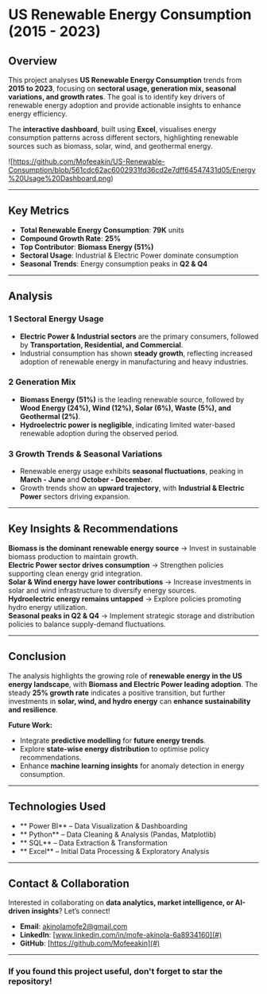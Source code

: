 # US Renewable Energy Consumption (2015 - 2023)  

## Overview  
This project analyses **US Renewable Energy Consumption** trends from **2015 to 2023**, focusing on **sectoral usage, generation mix, seasonal variations, and growth rates**. The goal is to identify key drivers of renewable energy adoption and provide actionable insights to enhance energy efficiency.  

The **interactive dashboard**, built using **Excel**, visualises energy consumption patterns across different sectors, highlighting renewable sources such as biomass, solar, wind, and geothermal energy.  

![https://github.com/Mofeeakin/US-Renewable-Consumption/blob/561cdc62ac6002931fd36cd2e7dff64547431d05/Energy%20Usage%20Dashboard.png)

---

## Key Metrics  
- **Total Renewable Energy Consumption**: **79K** units  
- **Compound Growth Rate**: **25%**  
- **Top Contributor**: **Biomass Energy (51%)**  
- **Sectoral Usage**: Industrial & Electric Power dominate consumption  
- **Seasonal Trends**: Energy consumption peaks in **Q2 & Q4**  

---

## Analysis  

### 1️ **Sectoral Energy Usage**  
- **Electric Power & Industrial sectors** are the primary consumers, followed by **Transportation, Residential, and Commercial**.  
- Industrial consumption has shown **steady growth**, reflecting increased adoption of renewable energy in manufacturing and heavy industries.  

### 2️ **Generation Mix**  
- **Biomass Energy (51%)** is the leading renewable source, followed by **Wood Energy (24%), Wind (12%), Solar (6%), Waste (5%), and Geothermal (2%)**.  
- **Hydroelectric power is negligible**, indicating limited water-based renewable adoption during the observed period.  

### 3️ **Growth Trends & Seasonal Variations**  
- Renewable energy usage exhibits **seasonal fluctuations**, peaking in **March - June** and **October - December**.  
- Growth trends show an **upward trajectory**, with **Industrial & Electric Power** sectors driving expansion.  

---

## Key Insights & Recommendations  

 **Biomass is the dominant renewable energy source** → Invest in sustainable biomass production to maintain growth.  
 **Electric Power sector drives consumption** → Strengthen policies supporting clean energy grid integration.  
 **Solar & Wind energy have lower contributions** → Increase investments in solar and wind infrastructure to diversify energy sources.  
 **Hydroelectric energy remains untapped** → Explore policies promoting hydro energy utilization.  
 **Seasonal peaks in Q2 & Q4** → Implement strategic storage and distribution policies to balance supply-demand fluctuations.  

---

## Conclusion  

The analysis highlights the growing role of **renewable energy in the US energy landscape**, with **Biomass and Electric Power leading adoption**. The steady **25% growth rate** indicates a positive transition, but further investments in **solar, wind, and hydro energy** can **enhance sustainability and resilience**.  

**Future Work:**  
- Integrate **predictive modelling** for **future energy trends**.  
- Explore **state-wise energy distribution** to optimise policy recommendations.  
- Enhance **machine learning insights** for anomaly detection in energy consumption.  

---

## Technologies Used  
- ** Power BI** – Data Visualization & Dashboarding  
- ** Python** – Data Cleaning & Analysis (Pandas, Matplotlib)  
- ** SQL** – Data Extraction & Transformation  
- ** Excel** – Initial Data Processing & Exploratory Analysis  

---

## Contact & Collaboration  

Interested in collaborating on **data analytics, market intelligence, or AI-driven insights**? Let’s connect!  

- **Email**: [akinolamofe2@gmail.com](mailto:akinolamofe2@gmail.com)  
- **LinkedIn**: [www.linkedin.com/in/mofe-akinola-6a8934160](#)  
- **GitHub**: [https://github.com/Mofeeakin](#)  

---

### **If you found this project useful, don't forget to star the repository!**
